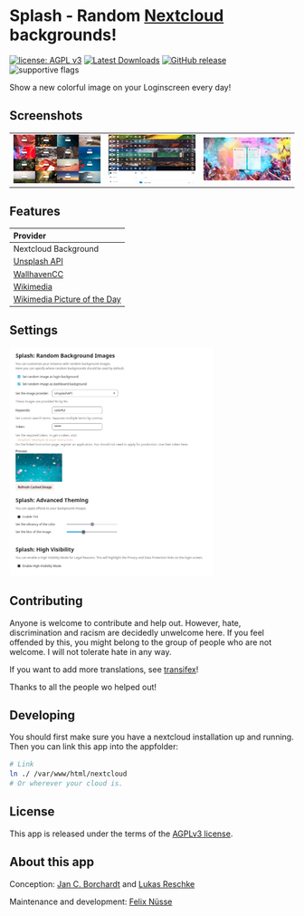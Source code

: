 # Splash - Random [Nextcloud](https://nextcloud.com) backgrounds!

[![license: AGPL v3](https://img.shields.io/badge/License-AGPLv3-blue.svg)](https://github.com/nextcloud/unsplash/blob/master/LICENSE.md) [![Latest Downloads](https://img.shields.io/github/downloads/nextcloud/unsplash/latest/total
)](https://github.com/nextcloud/unsplash/releases) [![GitHub release](https://img.shields.io/github/v/release/nextcloud/unsplash?include_prereleases)](https://github.com/nextcloud/unsplash/releases/latest)
![supportive flags](https://img.shields.io/badge/support-🇺🇦_🏳️‍⚧_🏳️‍🌈-4aad4e)

Show a new colorful image on your Loginscreen every day!

## Screenshots
<table>
  <tr style="border:none">
    <td style="border:none">
      <img src=".meta/unsplash.jpg" width="360vh" />
    </td>
    <td style="border:none">
      <img src=".meta/unsplash-header.jpg" width="360vh" />
    </td>
    <td style="border:none">
      <img src=".meta/unsplash-dash.jpg" width="360vh" />
    </td>
  </tr>
</table>


## Features
| Provider                                                                                                              |
|:----------------------------------------------------------------------------------------------------------------------|
| Nextcloud Background                                                                                                  |
| [Unsplash API](https://unsplash.com/developers)                                                                       |
| [WallhavenCC](https://wallhaven.cc)                                                                                   |
| [Wikimedia](https://commons.wikimedia.org/wiki/Main_Page)                                                             |
| [Wikimedia Picture of the Day](https://commons.wikimedia.org/wiki/Commons:Picture_of_the_day)                         |


## Settings
<img src=".meta/unsplash-settings.png" width="360vh" />

## Contributing
Anyone is welcome to contribute and help out. However, hate, discrimination and racism are decidedly unwelcome here. If you feel offended by this, you might belong to the group of people who are not welcome. I will not tolerate hate in any way.

If you want to add more translations, see [transifex](https://explore.transifex.com/nextcloud/nextcloud/)!

Thanks to all the people wo helped out!

## Developing

You should first make sure you have a nextcloud installation up and running.
Then you can link this app into the appfolder:
```sh
# Link 
ln ./ /var/www/html/nextcloud
# Or wherever your cloud is.
```

## License
This app is released under the terms of the [AGPLv3 license](https://github.com/nextcloud/unsplash/blob/master/LICENSE.md).

## About this app

Conception: [Jan C. Borchardt](https://github.com/jancborchardt/) and [Lukas Reschke](https://github.com/LukasReschke)

Maintenance and development: [Felix Nüsse](https://github.com/newhinton)